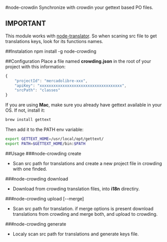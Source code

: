 #node-crowdin
Synchronize with crowdin your gettext based PO files.

## IMPORTANT
This module works with [node-translator](https://github.com/pablonazareno/node-translator). So when scaning src file to get translations keys, look for its functions names.

##Instalation
npm install -g node-crowding

##Configuration
Place a file named **crowding.json** in the root of your project with this information:
```javascript
{
	"projectId": "mercadolibre-xxx",
	"apiKey": "xxxxxxxxxxxxxxxxxxxxxxxxxxxxxxxxxxxx",
	"srcPath": "classes"
}
```

If you are using **Mac**, make sure you already have gettext available in your OS. If not, install it:

```bash
brew install gettext
```
Then add it to the PATH env variable:

```bash
export GETTEXT_HOME=/usr/local/opt/gettext/
export PATH=$GETTEXT_HOME/bin:$PATH
```
##Usage
###node-crowding create
- Scan src path for translations and create a new project file in crowding with one finded. 

###node-crowding download
- Download from crowding translation files, into **i18n** directiry.

###node-crowding upload [--merge]
- Scan src path for translation. if merge options is present download translations from crowding and merge both, and upload to crowding.

###node-crowding generate
- Localy scan src path for translations and generate keys file.
